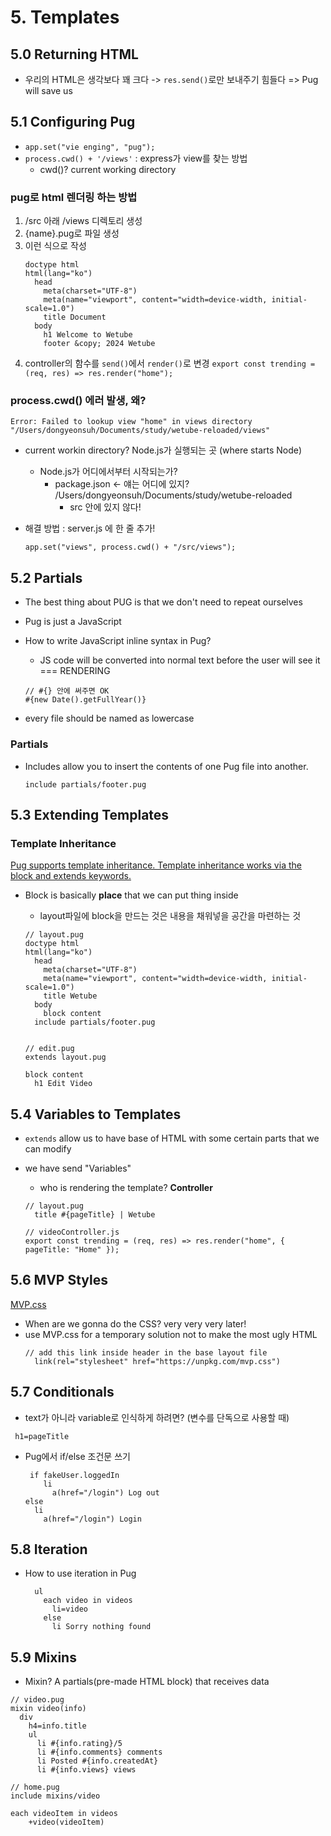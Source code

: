 # 5. Templates

## 5.0 Returning HTML

- 우리의 HTML은 생각보다 꽤 크다 -> `res.send()`로만 보내주기 힘들다
  => Pug will save us

## 5.1 Configuring Pug

- `app.set("vie enging", "pug");`
- `process.cwd() + '/views'` : express가 view를 찾는 방법
  - cwd()? current working directory

### pug로 html 렌더링 하는 방법

1. /src 아래 /views 디렉토리 생성
2. {name}.pug로 파일 생성
3. 이런 식으로 작성
   ```
   doctype html
   html(lang="ko")
     head
       meta(charset="UTF-8")
       meta(name="viewport", content="width=device-width, initial-scale=1.0")
       title Document
     body
       h1 Welcome to Wetube
       footer &copy; 2024 Wetube
   ```
4. controller의 함수를 `send()`에서 `render()`로 변경
   `export const trending = (req, res) => res.render("home");`

### process.cwd() 에러 발생, 왜?

`Error: Failed to lookup view "home" in views directory "/Users/dongyeonsuh/Documents/study/wetube-reloaded/views"`

- current workin directory? Node.js가 실행되는 곳 (where starts Node)

  - Node.js가 어디에서부터 시작되는가?
    - package.json <- 얘는 어디에 있지? /Users/dongyeonsuh/Documents/study/wetube-reloaded
      - src 안에 있지 않다!

- 해결 방법 : server.js 에 한 줄 추가!
  ```
  app.set("views", process.cwd() + "/src/views");
  ```

## 5.2 Partials

- The best thing about PUG is that we don't need to repeat ourselves
- Pug is just a JavaScript

- How to write JavaScript inline syntax in Pug?

  - JS code will be converted into normal text before the user will see it === RENDERING

  ```
  // #{} 안에 써주면 OK
  #{new Date().getFullYear()}
  ```

- every file should be named as lowercase

### Partials

- Includes allow you to insert the contents of one Pug file into another.
  ```
  include partials/footer.pug
  ```

## 5.3 Extending Templates

### Template Inheritance

[Pug supports template inheritance. Template inheritance works via the block and extends keywords.](https://pugjs.org/language/inheritance.html)

- Block is basically **place** that we can put thing inside

  - layout파일에 block을 만드는 것은 내용을 채워넣을 공간을 마련하는 것

  ```
  // layout.pug
  doctype html
  html(lang="ko")
    head
      meta(charset="UTF-8")
      meta(name="viewport", content="width=device-width, initial-scale=1.0")
      title Wetube
    body
      block content
    include partials/footer.pug


  // edit.pug
  extends layout.pug

  block content
    h1 Edit Video
  ```

## 5.4 Variables to Templates

- `extends` allow us to have base of HTML with some certain parts that we can modify

- we have send "Variables"

  - who is rendering the template? **Controller**

  ```
  // layout.pug
    title #{pageTitle} | Wetube

  // videoController.js
  export const trending = (req, res) => res.render("home", { pageTitle: "Home" });
  ```

## 5.6 MVP Styles

[MVP.css](https://andybrewer.github.io/mvp/)

- When are we gonna do the CSS? very very very later!
- use MVP.css for a temporary solution not to make the most ugly HTML
  ```
  // add this link inside header in the base layout file
    link(rel="stylesheet" href="https://unpkg.com/mvp.css")
  ```

## 5.7 Conditionals

- text가 아니라 variable로 인식하게 하려면? (변수를 단독으로 사용할 때)

```
 h1=pageTitle
```

- Pug에서 if/else 조건문 쓰기
  ```
   if fakeUser.loggedIn
      li
        a(href="/login") Log out
  else
    li
      a(href="/login") Login
  ```

## 5.8 Iteration

- How to use iteration in Pug
  ```
    ul
      each video in videos
        li=video
      else
        li Sorry nothing found
  ```

## 5.9 Mixins

- Mixin? A partials(pre-made HTML block) that receives data

```
// video.pug
mixin video(info)
  div
    h4=info.title
    ul
      li #{info.rating}/5
      li #{info.comments} comments
      li Posted #{info.createdAt}
      li #{info.views} views

// home.pug
include mixins/video

each videoItem in videos
    +video(videoItem)
```
